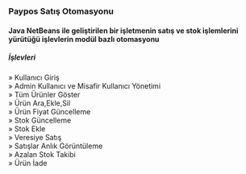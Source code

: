 <html>
<h3> Paypos Satış Otomasyonu</h3>
<h4>Java NetBeans ile geliştirilen bir işletmenin  satış ve stok işlemlerini yürütüğü işlevlerin modül bazlı otomasyonu</h4>
<h5>İşlevleri</h5>
<body>
<p>
    » Kullanıcı Giriş<br>
    » Admin Kullanıcı ve Misafir Kullanıcı Yönetimi<br>
    » Tüm Ürünler Göster <br>
    » Ürün Ara,Ekle,Sil<br>
    » Ürün Fiyat Güncelleme <br>
    » Stok  Güncelleme<br>
    » Stok Ekle<br>
    » Veresiye Satış <br>
    » Satışlar Anlık Görüntüleme<br>
    » Azalan Stok Takibi<br>
    » Ürün İade 
</p>
</body>
</html>
